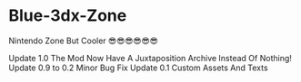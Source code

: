 # Blue-3dx-Zone
Nintendo Zone But Cooler 😎😎😎😎😎😎

Update 1.0
The Mod Now Have A Juxtaposition Archive Instead Of Nothing!
Update 0.9 to 0.2
Minor Bug Fix
Update 0.1
Custom Assets And Texts
